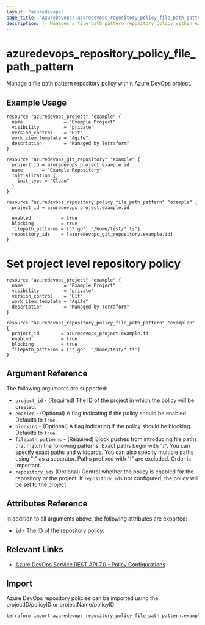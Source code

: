 ```yaml
---
layout: "azuredevops"
page_title: "AzureDevops: azuredevops_repository_policy_file_path_pattern"
description: |- Manages a file path pattern repository policy within Azure DevOps project.
---
```


# azuredevops_repository_policy_file_path_pattern

Manage a file path pattern repository policy within Azure DevOps project.

## Example Usage

```hcl
resource "azuredevops_project" "example" {
  name               = "Example Project"
  visibility         = "private"
  version_control    = "Git"
  work_item_template = "Agile"
  description        = "Managed by Terraform"
}

resource "azuredevops_git_repository" "example" {
  project_id = azuredevops_project.example.id
  name       = "Example Repository"
  initialization {
    init_type = "Clean"
  }
}

resource "azuredevops_repository_policy_file_path_pattern" "example" {
  project_id = azuredevops_project.example.id

  enabled           = true
  blocking          = true
  filepath_patterns = ["*.go", "/home/test/*.ts"]
  repository_ids    = [azuredevops_git_repository.example.id]
}
```

# Set project level repository policy
```hcl
resource "azuredevops_project" "example" {
  name               = "Example Project"
  visibility         = "private"
  version_control    = "Git"
  work_item_template = "Agile"
  description        = "Managed by Terraform"
}

resource "azuredevops_repository_policy_file_path_pattern" "examplep" {
  project_id        = azuredevops_project.example.id
  enabled           = true
  blocking          = true
  filepath_patterns = ["*.go", "/home/test/*.ts"]
}
```

## Argument Reference

The following arguments are supported:

- `project_id` - (Required) The ID of the project in which the policy will be created.
- `enabled` - (Optional) A flag indicating if the policy should be enabled. Defaults to `true`.
- `blocking` - (Optional) A flag indicating if the policy should be blocking. Defaults to `true`.
- `filepath_patterns` - (Required) Block pushes from introducing file paths that match the following patterns. Exact paths begin with "/". You can specify exact paths and wildcards. You can also specify multiple paths using ";" as a separator. Paths prefixed with "!" are excluded. Order is important.
- `repository_ids` (Optional) Control whether the policy is enabled for the repository or the project. If `repository_ids` not configured, the policy will be set to the project.

## Attributes Reference

In addition to all arguments above, the following attributes are exported:

- `id` - The ID of the repository policy.

## Relevant Links

- [Azure DevOps Service REST API 7.0 - Policy Configurations](https://docs.microsoft.com/en-us/rest/api/azure/devops/policy/configurations?view=azure-devops-rest-7.0)

## Import

Azure DevOps repository policies can be imported using the projectID/policyID or projectName/policyID:

```sh
terraform import azuredevops_repository_policy_file_path_pattern.example 00000000-0000-0000-0000-000000000000/0
```

